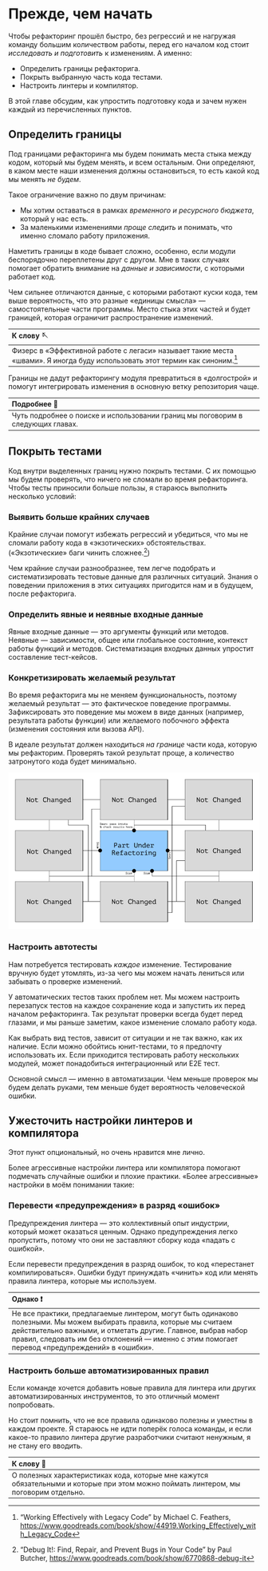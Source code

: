 # Прежде, чем начать

Чтобы рефакторинг прошёл быстро, без регрессий и не нагружая команду большим количеством работы, перед его началом код стоит _исследовать и подготовить_ к изменениям. А именно:

- Определить границы рефакторига.
- Покрыть выбранную часть кода тестами.
- Настроить линтеры и компилятор.

В этой главе обсудим, как упростить подготовку кода и зачем нужен каждый из перечисленных пунктов.

## Определить границы

Под границами рефакторинга мы будем понимать места стыка между кодом, который мы будем менять, и всем остальным. Они определяют, в каком месте наши изменения должны остановиться, то есть какой код мы менять _не будем_.

Такое ограничение важно по двум причинам:

- Мы хотим оставаться в рамках _временного и ресурсного бюджета_, который у нас есть.
- За маленькими изменениями _проще следить_ и понимать, что именно сломало работу приложения.

Наметить границы в коде бывает сложно, особенно, если модули беспорядочно переплетены друг с другом. Мне в таких случаях помогает обратить внимание на _данные и зависимости_, с которыми работает код.

Чем сильнее отличаются данные, с которыми работают куски кода, тем выше вероятность, что это разные «единицы смысла» — самостоятельные части программы. Место стыка этих частей и будет границей, которая ограничит распространение изменений.

| К слову 🪡                                                                                                                                    |
| :-------------------------------------------------------------------------------------------------------------------------------------------- |
| Физерс в «Эффективной работе с легаси» называет такие места «швами». Я иногда буду использовать этот термин как синоним.[^workingeffectively] |

Границы не дадут рефакторингу модуля превратиться в «долгострой» и помогут интегрировать изменения в основную ветку репозитория чаще.

| Подробнее 🔬                                                                    |
| :------------------------------------------------------------------------------ |
| Чуть подробнее о поиске и использовании границ мы поговорим в следующих главах. |

## Покрыть тестами

Код внутри выделенных границ нужно покрыть тестами. С их помощью мы будем проверять, что ничего не сломали во время рефакторинга. Чтобы тесты приносили больше пользы, я стараюсь выполнить несколько условий:

### Выявить больше крайних случаев

Крайние случаи помогут избежать регрессий и убедиться, что мы не сломали работу кода в «экзотических» обстоятельствах. («Экзотические» баги чинить сложнее.[^debugit])

Чем крайние случаи разнообразнее, тем легче подобрать и систематизировать тестовые данные для различных ситуаций. Знания о поведении приложения в этих ситуациях пригодится нам и в будущем, после рефакторига.

### Определить явные и неявные входные данные

Явные входные данные — это аргументы функций или методов. Неявные — зависимости, общее или глобальное состояние, контекст работы функций и методов. Систематизация входных данных упростит составление тест-кейсов.

### Конкретизировать желаемый результат

Во время рефакторига мы не меняем функциональность, поэтому желаемый результат — это фактическое поведение программы. Зафиксировать это поведение мы можем в виде данных (например, результата работы функции) или желаемого побочного эффекта (изменения состояния или вызова API).

В идеале результат должен находиться _на границе_ части кода, которую мы рефакторим. Проверять такой результат проще, а количество затронутого кода будет минимально.

![Если результат находится на границе, его проще проверять](../images/3-result-on-edge.png)

### Настроить автотесты

Нам потребуется тестировать _каждое_ изменение. Тестирование вручную будет утомлять, из-за чего мы можем начать лениться или забывать о проверке изменений.

У автоматических тестов таких проблем нет. Мы можем настроить перезапуск тестов на каждое сохранение кода и запустить их перед началом рефакторинга. Так результат проверки всегда будет перед глазами, и мы раньше заметим, какое изменение сломало работу кода.

Как выбрать вид тестов, зависит от ситуации и не так важно, как их наличие. Если можно обойтись юнит-тестами, то я предпочту использовать их. Если приходится тестировать работу нескольких модулей, может понадобиться интеграционный или E2E тест.

Основной смысл — именно в автоматизации. Чем меньше проверок мы будем делать руками, тем меньше будет вероятность человеческой ошибки.

## Ужесточить настройки линтеров и компилятора

Этот пункт опциональный, но очень нравится мне лично.

Более агрессивные настройки линтера или компилятора помогают подмечать случайные ошибки и плохие практики. «Более агрессивные» настройки в моём понимании такие:

### Перевести «предупреждения» в разряд «ошибок»

Предупреждения линтера — это коллективный опыт индустрии, который может оказаться ценным. Однако предупреждения легко пропустить, потому что они не заставляют сборку кода «падать с ошибкой».

Если перевести предупреждения в разряд ошибок, то код «перестанет компилироваться». Ошибки будут принуждать «чинить» код или менять правила линтера, которые мы используем.

| Однако ❗️                                                                                                                                                                                                                                                                              |
| :-------------------------------------------------------------------------------------------------------------------------------------------------------------------------------------------------------------------------------------------------------------------------------------- |
| Не все практики, предлагаемые линтером, могут быть одинаково полезными. Мы можем выбирать правила, которые мы считаем действительно важными, и отметать другие. Главное, выбрав набор правил, следовать им без отклонений — именно с этим помогает перевод «предупреждений» в «ошибки». |

### Настроить больше автоматизированных правил

Если команде хочется добавить новые правила для линтера или других автоматизированных инструментов, то это отличный момент попробовать.

Но стоит помнить, что не все правила одинаково полезны и уместны в каждом проекте. Я стараюсь не идти поперёк голоса команды, и если какое-то правило линтера другие разработчики считают ненужным, я не стану его вводить.

| К слову 📝                                                                                                                           |
| :----------------------------------------------------------------------------------------------------------------------------------- |
| О полезных характеристиках кода, которые мне кажутся обязательными и которые при этом можно поймать линтером, мы поговорим отдельно. |

[^workingeffectively]: “Working Effectively with Legacy Code” by Michael C. Feathers, https://www.goodreads.com/book/show/44919.Working_Effectively_with_Legacy_Code
[^debugit]: “Debug It!: Find, Repair, and Prevent Bugs in Your Code” by Paul Butcher, https://www.goodreads.com/book/show/6770868-debug-it
